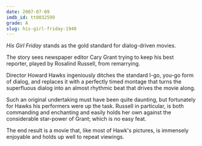 ```yaml
---
date: 2007-07-09
imdb_id: tt0032599
grade: A
slug: his-girl-friday-1940
---
```


_His Girl Friday_ stands as the gold standard for dialog-driven movies.

The story sees newspaper editor Cary Grant trying to keep his best reporter, played by Rosalind Russell, from remarrying.

Director Howard Hawks ingeniously ditches the standard I-go, you-go form of dialog, and replaces it with a perfectly timed montage that turns the superfluous dialog into an almost rhythmic beat that drives the movie along.

Such an original undertaking must have been quite daunting, but fortunately for Hawks his performers were up the task. Russell in particular, is both commanding and enchanting and easily holds her own against the considerable star-power of Grant; which is no easy feat.

The end result is a movie that, like most of Hawk's pictures, is immensely enjoyable and holds up well to repeat viewings.
